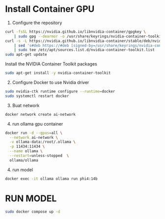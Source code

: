 # Install Container GPU
1. Configure the repository
```sh
curl -fsSL https://nvidia.github.io/libnvidia-container/gpgkey \
    | sudo gpg --dearmor -o /usr/share/keyrings/nvidia-container-toolkit-keyring.gpg
curl -s -L https://nvidia.github.io/libnvidia-container/stable/deb/nvidia-container-toolkit.list \
    | sed 's#deb https://#deb [signed-by=/usr/share/keyrings/nvidia-container-toolkit-keyring.gpg] https://#g' \
    | sudo tee /etc/apt/sources.list.d/nvidia-container-toolkit.list
sudo apt-get update
```
Install the NVIDIA Container Toolkit packages
```sh
sudo apt-get install -y nvidia-container-toolkit
```
2. Configure Docker to use Nvidia driver
```sh
sudo nvidia-ctk runtime configure --runtime=docker
sudo systemctl restart docker
```

3. Buat network
```sh
docker network create ai-network
```

4. run ollama gpu container
```sh
docker run -d --gpus=all \
  --network ai-network \
  -v ollama-data:/root/.ollama \
  -p 11434:11434 \
  --name ollama \
  --restart=unless-stopped  \
  ollama/ollama
```

4. run model
```sh
docker exec -it ollama ollama run phi4:14b
```

# RUN MODEL
```sh
sudo docker compose up -d
```